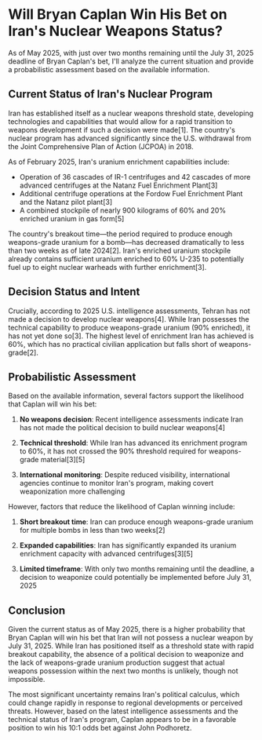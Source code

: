 # Will Bryan Caplan Win His Bet on Iran's Nuclear Weapons Status?

As of May 2025, with just over two months remaining until the July 31, 2025 deadline of Bryan Caplan's bet, I'll analyze the current situation and provide a probabilistic assessment based on the available information.

## Current Status of Iran's Nuclear Program

Iran has established itself as a nuclear weapons threshold state, developing technologies and capabilities that would allow for a rapid transition to weapons development if such a decision were made[1]. The country's nuclear program has advanced significantly since the U.S. withdrawal from the Joint Comprehensive Plan of Action (JCPOA) in 2018.

As of February 2025, Iran's uranium enrichment capabilities include:

- Operation of 36 cascades of IR-1 centrifuges and 42 cascades of more advanced centrifuges at the Natanz Fuel Enrichment Plant[3]
- Additional centrifuge operations at the Fordow Fuel Enrichment Plant and the Natanz pilot plant[3]
- A combined stockpile of nearly 900 kilograms of 60% and 20% enriched uranium in gas form[5]

The country's breakout time—the period required to produce enough weapons-grade uranium for a bomb—has decreased dramatically to less than two weeks as of late 2024[2]. Iran's enriched uranium stockpile already contains sufficient uranium enriched to 60% U-235 to potentially fuel up to eight nuclear warheads with further enrichment[3].

## Decision Status and Intent

Crucially, according to 2025 U.S. intelligence assessments, Tehran has not made a decision to develop nuclear weapons[4]. While Iran possesses the technical capability to produce weapons-grade uranium (90% enriched), it has not yet done so[3]. The highest level of enrichment Iran has achieved is 60%, which has no practical civilian application but falls short of weapons-grade[2].

## Probabilistic Assessment

Based on the available information, several factors support the likelihood that Caplan will win his bet:

1. **No weapons decision**: Recent intelligence assessments indicate Iran has not made the political decision to build nuclear weapons[4]

2. **Technical threshold**: While Iran has advanced its enrichment program to 60%, it has not crossed the 90% threshold required for weapons-grade material[3][5]

3. **International monitoring**: Despite reduced visibility, international agencies continue to monitor Iran's program, making covert weaponization more challenging

However, factors that reduce the likelihood of Caplan winning include:

1. **Short breakout time**: Iran can produce enough weapons-grade uranium for multiple bombs in less than two weeks[2]

2. **Expanded capabilities**: Iran has significantly expanded its uranium enrichment capacity with advanced centrifuges[3][5]

3. **Limited timeframe**: With only two months remaining until the deadline, a decision to weaponize could potentially be implemented before July 31, 2025

## Conclusion

Given the current status as of May 2025, there is a higher probability that Bryan Caplan will win his bet that Iran will not possess a nuclear weapon by July 31, 2025. While Iran has positioned itself as a threshold state with rapid breakout capability, the absence of a political decision to weaponize and the lack of weapons-grade uranium production suggest that actual weapons possession within the next two months is unlikely, though not impossible.

The most significant uncertainty remains Iran's political calculus, which could change rapidly in response to regional developments or perceived threats. However, based on the latest intelligence assessments and the technical status of Iran's program, Caplan appears to be in a favorable position to win his 10:1 odds bet against John Podhoretz.